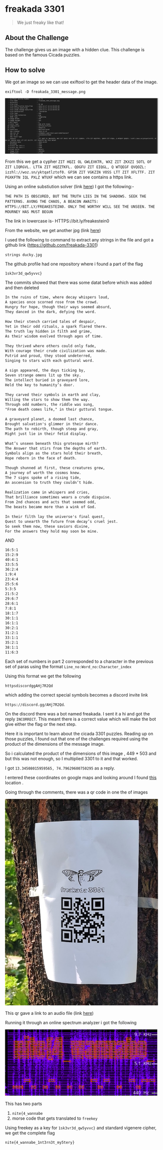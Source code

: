 # freakada 3301

> We just freaky like that!

## About the Challenge

The challenge gives us an image with a hidden clue. This challenge is based on the famous Cicada puzzles. 

## How to solve

We got an image so we can use exiftool to get the header data of the image.

`exiftool -D freakada_3301_message.png`

![bash](images/image.png)

From this we get a cypher `ZIT HQZI OL GWLEXKTR, WXZ ZIT ZKXZI SOTL OF ZIT LIQRGVL. LTTA ZIT HQZZTKFL. QDGFU ZIT EIQGL, Q WTQEGF QVQOZL: izzhl://woz.sn/yktqatlztof0. GFSN ZIT VGKZIN VOSS LTT ZIT XFLTTF. ZIT PGXKFTN IQL PXLZ WTUXF` which we can see contains a https link.

Using an online substiution solver (link [here](https://planetcalc.com/8047/)) I got the following:-

`THE PATH IS OBSCURED, BUT THE TRUTH LIES IN THE SHADOWS. SEEK THE PATTERNS. AVONG THE CHAOS, A BEACON AWAITS: HTTPS://BIT.LY/FREAKESTEIN0. ONLY THE WORTHY WILL SEE THE UNSEEN. THE MOURNEY HAS MUST BEGUN`

The link in lowercase is- HTTPS://bit.ly/freakestein0

From the website, we get another jpg (link [here](chal/ducky.jpg))

I used the following to command to extract any strings in the file and got a github link (https://github.com/freakada-3301)

`strings ducky.jpg`

The github profile had one repository where i found a part of the flag 

```
1sk3vr3d_qw5yvvc}
```

The commits showed that there was some datat before which was added and then deleted 


```
In the ruins of time, where decay whispers loud,
A species once scorned rose from the crowd.
Hungry for hope, though their ways seemed absurd,
They danced in the dark, defying the word.

How their stench carried tales of despair,
Yet in their odd rituals, a spark flared there.
The truth lay hidden in filth and grime,
As their wisdom evolved through ages of time.

They thrived where others could only fade,
With courage their crude civilization was made.
Putrid and proud, they stood undeterred,
Singing to stars with each guttural word.

A sign appeared, the days ticking by,
Seven strange omens lit up the sky.
The intellect buried in graveyard lore,
Held the key to humanity’s door.

They carved their symbols in earth and clay,
Willing the stars to show them the way.
Through odd numbers, the riddle was sung,
"From death comes life," in their guttural tongue.

A graveyard planet, a doomed last chance,
Brought salvation's glimmer in their dance.
The path to rebirth, though steep and gray,
Might just lie in their fetid display.

What’s unseen beneath this grotesque mirth?
The Answer that stirs from the depths of earth.
Symbols align as the stars hold their breath,
Hope reborn in the face of death.

Though shunned at first, these creatures grew,
A journey of worth the cosmos knew.
The 7 signs spoke of a rising tide,
An ascension to truth they couldn’t hide.

Realization came in whispers and cries,
That brilliance sometimes wears a crude disguise.
From 2nd chances and acts that seemed odd,
The beasts became more than a wink of God.

In their filth lay the universe's final quest,
Quest to unearth the future from decay’s cruel jest.
So seek them now, these saviors divine,
For the answers they hold may soon be mine.
```

AND

```
16:5:1
15:2:9
40:4:1
33:5:5
36:2:4
1:9:4 
23:4:4
25:5:6
5:3:5 
21:5:2
29:6:7
28:6:1
7:8:1 
18:1:7
30:1:1
16:1:1
30:2:1
31:2:1
33:1:1
35:2:1
38:1:1
11:6:3
```

Each set of numbers in part 2 corresponded to a character in the previous set of paras using the format `Line_no:Word_no:Character_index`

Using this format we get the following 

`httpsdiscordggAHj7R2Qd` 

which adding the correct special symbols becomes a discord invite link

`https://discord.gg/AHj7R2Qd`.

On the discord there was a bot named freakada. I sent it a hi and got the reply `INCORRECT`. This meant there is a correct value which will make the bot give either the flag or the next step.

Here it is important to learn about the cicada 3301 puzzles. Reading up on those puzzles, I found out that one of the challenges required using the product of the dimensions of the message image. 

So i calculated the product of the dimensions of this image , 449 * 503 and but this was not enough, so I multiplied 3301 to it and that worked. 

I got `13.34508015959565, 74.79629600750295` as a reply.

I entered these coordinates on google maps and looking around I found [this](https://maps.app.goo.gl/atYhG8xBmwfd47JB7) location .

Going through the comments, there was a qr code in one the of images 

![alt text](chal/qr.png)

This qr gave a link to an audio file (link [here](chal/freakmessage.wav))

Running it through an online spectrum analyzer i got the following

![alt text](chal/spectral.png)

This has two parts

1. `nite{4_wannabe`
2. morse code that gets translated to `freekey`

Using freekey as a key for `1sk3vr3d_qw5yvvc}` and standard vigenere cipher, we get the complete flag

```
nite{4_wannabe_1nt3rn3t_my5tery}
```




